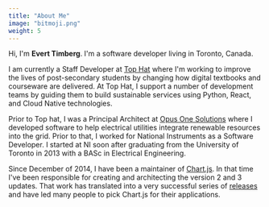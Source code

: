 ```yaml
---
title: "About Me"
image: "bitmoji.png"
weight: 5
---
```

Hi, I'm **Evert Timberg**. I'm a software developer living in Toronto, Canada.

I am currently a Staff Developer at [Top Hat](https://tophat.com) where I'm working to improve the lives of post-secondary students by changing how digital textbooks and courseware are delivered. At Top Hat, I support a number of development teams by guiding them  to build sustainable services using Python, React, and Cloud Native technologies.

Prior to Top hat, I was a Principal Architect at [Opus One Solutions](https://www.opusonesolutions.com/) where I developed software to help electrical utilities integrate renewable resources into the grid. Prior to that, I worked for National Instruments as a Software Developer. I started at NI soon after graduating from the University of Toronto in 2013 with a BASc in Electrical Engineering.

Since December of 2014, I have been a maintainer of [Chart.js](http://chartjs.org). In that time I've been responsible for creating and architecting the version 2 and 3 updates. That work has translated into a very successful series of [releases](https://github.com/chartjs/Chart.js/releases) and have led many people to pick Chart.js for their applications.
